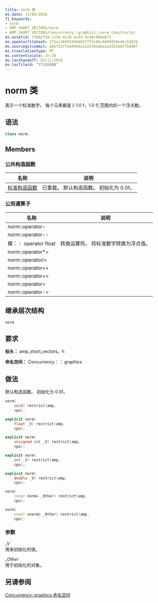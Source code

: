 ```yaml
---
title: norm 类
ms.date: 11/04/2016
f1_keywords:
- norm
- AMP_SHORT_VECTORS/norm
- AMP_SHORT_VECTORS/Concurrency::graphics::norm Constructor
ms.assetid: 73002f3d-c25e-4119-bcd3-4c46c9b6abf1
ms.openlocfilehash: 272ac3685539eb03f773c8bc60d5938ed6c53876
ms.sourcegitcommit: a8ef52ff4a4944a1a257bdaba1a3331607fb8d0f
ms.translationtype: MT
ms.contentlocale: zh-CN
ms.lasthandoff: 02/11/2020
ms.locfileid: "77126508"
---
```

# <a name="norm-class"></a>norm 类

表示一个标准数字。 每个元素都是 [-1.0 f，1.0 f] 范围内的一个浮点数。

## <a name="syntax"></a>语法

```cpp
class norm;
```

## <a name="members"></a>Members

### <a name="public-constructors"></a>公共构造函数

|名称|说明|
|----------|-----------------|
|[标准构造函数](#ctor)|已重载。 默认构造函数。 初始化为 0.0f。|

### <a name="public-operators"></a>公用運算子

|名称|说明|
|----------|-----------------|
|norm::operator-||
|norm::operator--||
|模：： operator float|转换运算符。 将标准数字转换为浮点值。|
|norm::operator*=||
|norm::operator/=||
|norm::operator++||
|norm::operator+=||
|norm::operator=||
|norm::operator-=||

## <a name="inheritance-hierarchy"></a>继承层次结构

`norm`

## <a name="requirements"></a>要求

**标头：** amp_short_vectors。h

**命名空间：** Concurrency：： graphics

## <a name="ctor"></a>做法

默认构造函数。 初始化为 0.0f。

```cpp
norm(
    void) restrict(amp,
    cpu);

explicit norm(
    float _V) restrict(amp,
    cpu);

explicit norm(
    unsigned int _V) restrict(amp,
    cpu);

explicit norm(
    int _V) restrict(amp,
    cpu);

explicit norm(
    double _V) restrict(amp,
    cpu);

norm(
    const norm& _Other) restrict(amp,
    cpu);

norm(
    const unorm& _Other) restrict(amp,
    cpu);
```

### <a name="parameters"></a>参数

*_V*<br/>
用来初始化的值。

*_Other*<br/>
用于初始化的对象。

## <a name="see-also"></a>另请参阅

[Concurrency::graphics 命名空间](concurrency-graphics-namespace.md)
